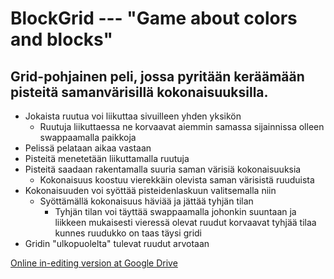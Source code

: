 BlockGrid --- "Game about colors and blocks"
============================================


Grid-pohjainen peli, jossa pyritään keräämään pisteitä samanvärisillä kokonaisuuksilla.
---------------------------------------------------------------------------------------

  * Jokaista ruutua voi liikuttaa sivuilleen yhden yksikön
    * Ruutuja liikuttaessa ne korvaavat aiemmin samassa sijainnissa olleen swappaamalla paikkoja
  * Pelissä pelataan aikaa vastaan
  * Pisteitä menetetään liikuttamalla ruutuja
  * Pisteitä saadaan rakentamalla suuria saman värisiä kokonaisuuksia
    * Kokonaisuus koostuu vierekkäin olevista saman värisistä ruuduista
  * Kokonaisuuden voi syöttää pisteidenlaskuun valitsemalla niin
    * Syöttämällä kokonaisuus häviää ja jättää tyhjän tilan
      * Tyhjän tilan voi täyttää swappaamalla johonkin suuntaan ja liikkeen mukaisesti vieressä olevat ruudut korvaavat tyhjää tilaa kunnes ruudukko on taas täysi gridi
  * Gridin "ulkopuolelta" tulevat ruudut arvotaan



[Online in-editing version at Google Drive](https://docs.google.com/document/d/1nhNkQCeydqpb5P4dhTDZu_czu-0Q3KMs1R16hDsWcGA/)

